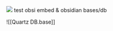 ![](https://www.youtube.com/watch?v=hRKlffMezxQ)
test obsi embed & obsidian bases/db

![[Quartz DB.base]]